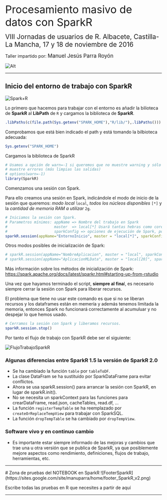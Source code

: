 
<span style='font-size:2.4em'>Procesamiento masivo de datos con SparkR</span>

<span style='font-size:1.5em'>VIII Jornadas de usuarios de R. Albacete, Castilla-La Mancha, 17 y 18 de noviembre de 2016</span>

Taller impartido por: <span style='font-size:1.2em'>Manuel Jesús Parra Royón</span>


![Alt](https://sites.google.com/site/manuparra/home/logoparty.png)

<HR>

## Inicio del entorno de trabajo con SparkR

![Spark+R](https://sites.google.com/site/manuparra/home/SparkRlogo.png)

Lo primero que hacemos para trabajar con el entorno es añadir la bilioteca de **SparkR** al **LibPath** de ``R`` y cargamos la biblioteca de **SparkR**.



```R
.libPaths(c(file.path(Sys.getenv("SPARK_HOME"),"R/lib/"),.libPaths()))
```

Comprobamos que está bien indicado el path y está tomando la bilbioteca adecuada:


```R
Sys.getenv("SPARK_HOME")
```

Cargamos la biblioteca de SparkR


```R
# Usamos a opción de warn=-1 si queremos que no muestre warning y sólo 
# muestre errores (más limpias las salidas)
# options(warn=-1)
library(SparkR)
```

Comenzamos una sesión con Spark. 

Para ello creamos una sesión en Spark, indicándole el modo de inicio de la sesión que queremos: *modo local* `local`, *todos los núcleos disponibles* `[*]` y la *cantidad de memoria RAM a utilizar* `2g`.



```R
# Iniciamos la sesión con Spark.
# Parametros mínimos: appName => Nombre del trabajo en Spark
#                     master  => local[*] Usará tantas hebras como cores disponibles.
#                     sparkConfig => opciones de ejecución de Spark, por ejemplo limitación de memoria a 2GB.
sparkR.session(appName="EntornoInicio", master = "local[*]", sparkConfig = list(spark.driver.memory = "2g"))
```

Otros modos posibles de inicialización de Spark:


```R
# sparkR.session(appName="NombreAplicacion", master = "local", sparkConfig = list(spark.driver.memory = "4g"))
# sparkR.session(appName="AplicacionMLData", master = "local[20]", sparkConfig = list(spark.driver.memory = "2g"))
```

Más información sobre los métodos de inicialización de Spark: https://spark.apache.org/docs/latest/sparkr.html#starting-up-from-rstudio

Una vez que hayamos terminado el script, **siempre al fina**l, es necesario siempre cerrar la sesión con Spark para liberar recursos.

El problema que tiene no usar este comando es que si no se liberan recursos y los dataframes están en memería y además tenemos limitada la memoria, entonces Spark no funcionará correctamente al acumuluar y no despejar lo que hemos usado.


```R
# Cerramos la sesión con Spark y liberamos recursos.
sparkR.session.stop()
```

Por tanto el flujo de trabajo con SparkR debe ser el siguiente:

![FlujoTrabajoSparkR](https://sites.google.com/site/manuparra/home/flujotrabajo.png)

### Algunas diferencias entre SparkR 1.5 la versión de SparkR 2.0

* Se ha cambiado la función ``table`` por ``tableToDF``.
* La clase DataFram se ha sustituido por SparkDataFrame para evitar conflictos.
* Ahora se usa sparkR.session() para arrancar la sesión con SparkR, en lugar de sparkR.init().
* No se necesita un sparkContext para las funciones para crearDataFrame, read.json, cacheTables, read.df, ...
* La función `registerTempTable` se ha reemplazado por `createOrReplaceTempView` para trabajar con SparkSQL.
* La función `dropTempTable` se ha cambiado por `dropTempView`.

### Software vivo y en continuo cambio

* Es importante estar siempre informado de las mejoras y cambios que trae una u otra versión que se publica de SparkR, ya que posiblemente mejore aspectos como rendimiento, definiciones, flujos de trabajo, herramientas, etc.

<HR>
# Zona de pruebas del NOTEBOOK en SparkR
![FooterSparkR](https://sites.google.com/site/manuparra/home/footer_SparkR_v2.png)


Escribe todas las pruebas en R que necesites a partir de aquí

<HR>


```R

```
